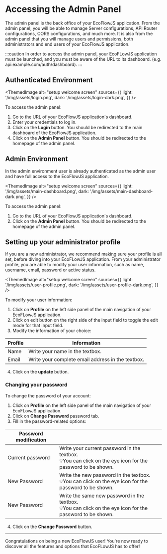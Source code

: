 # Accessing the Admin Panel

The admin panel is the back office of your EcoFlowJS application. From the admin panel, you will be able to manage Server configurations, API Router configurations, CORS configurations, and much more. It is also from the admin panel that you will manage users and permissions, both administrators and end users of your EcoFlowJS application.

:::caution
In order to access the admin panel, your EcoFLowJS application must be launched, and you must be aware of the URL to its dashboard. (e.g. api.example.com/auth/dashboard).
:::

## Authenticated Environment

<ThemedImage
alt="setup welcome screen"
sources={{
    light: '/img/assets/login.png',
    dark: '/img/assets/login-dark.png',
  }}
/>

To access the admin panel:

1. Go to the URL of your EcoFlowJS application's dashboard.
2. Enter your credentials to log in.
3. Click on the **Login** button. You should be redirected to the main dashboard of the EcoFlowJS application.
4. Click on the **Admin Panel** button. You should be redirected to the homepage of the admin panel.

## Admin Environment

In the admin environment user is already authenticated as the admin user and have full access to the EcoFlowJS application.

<ThemedImage
alt="setup welcome screen"
sources={{
    light: '/img/assets/main-dashboard.png',
    dark: '/img/assets/main-dashboard-dark.png',
  }}
/>

To access the admin panel:

1. Go to the URL of your EcoFlowJS application's dashboard.
2. Click on the **Admin Panel** button. You should be redirected to the homepage of the admin panel.

## Setting up your administrator profile

If you are a new administrator, we recommend making sure your profile is all set, before diving into your EcoFLowJS application. From your administrator profile, you are able to modify your user information, such as name, username, email, password or active status.

<ThemedImage
alt="setup welcome screen"
sources={{
    light: '/img/assets/user-profile.png',
    dark: '/img/assets/user-profile-dark.png',
  }}
/>

To modify your user information:

1. Click on **Profile** on the left side panel of the main navigation of your EcoFLowJS application.
2. Click on edit button on the right side of the input field to toggle the edit mode for that input field.
3. Modify the information of your choice:

| Profile | Information                                       |
| ------- | ------------------------------------------------- |
| Name    | Write your name in the textbox.                   |
| Email   | Write your complete email address in the textbox. |

4. Click on the **update** button.

### Changing your password

To change the password of your account:

1. Click on **Profile** on the left side panel of the main navigation of your EcoFLowJS application.
2. Click on **Change Password** password tab.
3. Fill in the password-related options:

| Password modification |                                                                                                                 |
| --------------------- | --------------------------------------------------------------------------------------------------------------- |
| Current password      | Write your current password in the textbox.<br /> 💡You can click on the eye icon for the password to be shown. |
| New Password          | Write the new password in the textbox.<br /> 💡You can click on the eye icon for the password to be shown.      |
| New Password          | Write the same new password in the textbox.<br /> 💡You can click on the eye icon for the password to be shown. |

4. Click on the **Change Password** button.

<hr/>
<Admonition type="success" icon="" title=""> 
Congratulations on being a new EcoFlowJS user! You're now ready to discover all the features and options that EcoFLowJS has to offer!
</Admonition>
